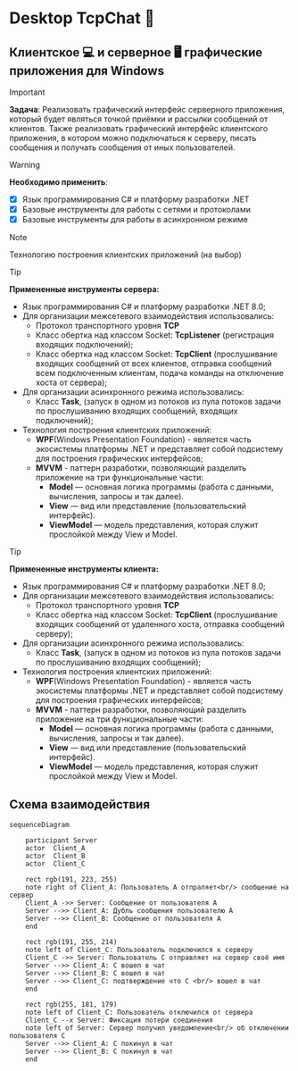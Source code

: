 # Desktop TcpChat :speech_balloon:
## Клиентское :computer: и серверное :desktop_computer:	графические приложения для Windows 
> [!IMPORTANT]
> **Задача**:
> Реализовать графический интерфейс серверного приложения, который будет являться точкой приёмки и рассылки сообщений от клиентов. Также 
> реализовать графический интерфейс клиентского приложения, в котором можно подключаться к серверу, писать сообщения и получать сообщения от
> иных пользователей.

> [!WARNING] 
> **Необходимо применить**:
> - [x] Язык программирования C# и платформу разработки .NET
> - [x] Базовые инструменты для работы с сетями и протоколами
> - [x] Базовые инструменты для работы в асинхронном режиме

>[!NOTE]
> Технологию построения клиентских приложений (на выбор)

>[!TIP]
> **Примененные инструменты сервера:**
> * Язык программирования C# и платформу разработки .NET 8.0;
> * Для организации межсетевого взаимодействия использовались:
>   +  Протокол транспортного уровня **TCP**
>   +  Класс обертка над классом Socket: **TcpListener** (регистрация входящих подключений);
>   +  Класс обертка над классом Socket: **TcpClient** (прослушивание входящих сообщений от всех клиентов, отправка сообщений всем подключенным клиентам, подача команды на отключение хоста от сервера);
> * Для организации асинхронного режима использовались: 
>   +  Класс **Task**, (запуск в одном из потоков из пула потоков задачи по прослушиванию входящих сообщений, входящих подключений);
> * Технология построения клиентских приложений:
>   +  **WPF**(Windows Presentation Foundation) - является часть экосистемы платформы .NET и представляет собой подсистему для построения графических интерфейсов;
>   +  **MVVM** - паттерн разработки, позволяющий разделить приложение на три функциональные части:
>       + **Model** — основная логика программы (работа с данными, вычисления, запросы и так далее).
>       + **View** — вид или представление (пользовательский интерфейс).
>       + **ViewModel** — модель представления, которая служит прослойкой между View и Model.

>[!TIP]
> **Примененные инструменты клиента:**
> * Язык программирования C# и платформу разработки .NET 8.0;
> * Для организации межсетевого взаимодействия использовались:
>   +  Протокол транспортного уровня **TCP**
>   +  Класс обертка над классом Socket: **TcpClient** (прослушивание входящих сообщений от удаленного хоста, отправка сообщений серверу);
> * Для организации асинхронного режима использовались: 
>   +  Класс **Task**, (запуск в одном из потоков из пула потоков задачи по прослушиванию входящих сообщений);
> * Технология построения клиентских приложений:
>   +  **WPF**(Windows Presentation Foundation) - является часть экосистемы платформы .NET и представляет собой подсистему для построения графических интерфейсов;
>   +  **MVVM** - паттерн разработки, позволяющий разделить приложение на три функциональные части:
>       + **Model** — основная логика программы (работа с данными, вычисления, запросы и так далее).
>       + **View** — вид или представление (пользовательский интерфейс).
>       + **ViewModel** — модель представления, которая служит прослойкой между View и Model.


## Схема взаимодействия
```mermaid
sequenceDiagram

    participant Server
    actor  Client_A
    actor  Client_B
    actor  Client_C

    rect rgb(191, 223, 255)
    note right of Client_A: Пользователь А отпраляет<br/> сообщение на сервер
    Client_A ->> Server: Сообщение от пользователя A
    Server -->> Client_A: Дубль сообщения пользователю A
    Server -->> Client_B: Сообщение от пользователя A
    end

    rect rgb(191, 255, 214)
    note left of Client_C: Пользователь подключился к серверу
    Client_C ->> Server: Пользователь С отправляет на сервер своё имя
    Server -->> Client_A: C вошел в чат
    Server -->> Client_B: C вошел в чат
    Server -->> Client_C: подтверждение что C <br/> вошел в чат
    end

    rect rgb(255, 181, 179)
    note left of Client_C: Пользователь отключился от сервера
    Client_C --x Server: Фиксация потери соединения
    note left of Server: Сервер получил уведомление<br/> об отключении пользователя С
    Server -->> Client_A: C покинул в чат
    Server -->> Client_B: C покинул в чат
    end

    
   
```





